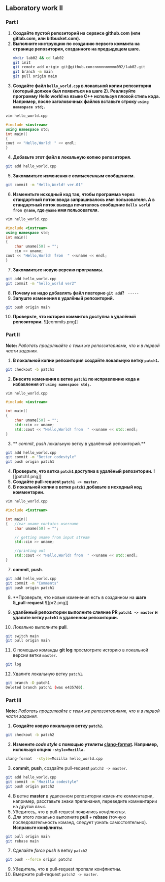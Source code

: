 ## Laboratory work II


### Part I

1. **Создайте пустой репозиторий на сервисе github.com (или gitlab.com, или bitbucket.com).**
2. **Выполните инструкцию по созданию первого коммита на странице репозитория, созданного на предыдещем шаге.**
	```bash
	mkdir lab02 && cd lab02
	git init
	git remote add origin git@github.com:nnnnnmmmmm092/lab02.git
	git branch -m main
	git pull origin main
	```
3. **Создайте файл `hello_world.cpp` в локальной копии репозитория (который должен был появиться на шаге 2). Реализуйте программу **Hello world** на языке C++ используя плохой стиль кода. Например, после заголовочных файлов вставьте строку `using namespace std;`.**
```bash
vim hello_world.cpp
```
``` cpp
#include <iostream>
using namespace std;
int main() 
{
cout << "Hello,World! " << endl;
}
```

4. **Добавьте этот файл в локальную копию репозитория.**
``` bash
git add hello_world.cpp
```
5. **Закоммитьте изменения с *осмысленным* сообщением.**
```bash 
git commit -m "Hello,World! ver.01"
```
6. **Изменитьте исходный код так, чтобы программа через стандартный поток ввода запрашивалось имя пользователя. А в стандартный поток вывода печаталось сообщение `Hello world from @name`, где `@name` имя пользователя.**
```bash
vim hello_world.cpp
```
```cpp 
#include <iostream>
using namespace std;
int main() 
{
	char uname[50] = "";
	cin >> uname;
cout << "Hello,World! from  " <<uname << endl;
}
```
7. **Закоммитьте новую версию программы.** 
 ``` bash
 git add hello_world.cpp
 git commit -m "hello_world ver2"
``` 
8. **Почему не надо добавлять файл повторно `git add`?**
``` -----```
9. **Запуште изменения в удалёный репозиторий.**
```bash
git push origin main
```
10. **Проверьте, что история коммитов доступна в удалёный репозитории.**
![[commits.png]]


### Part II

**Note:** *Работать продолжайте с теми же репоззиториями, что и в первой части задания.*
1. **В локальной копии репозитория создайте локальную ветку `patch1`.**
```bash
git checkout -b patch1
```
2. **Внесите изменения в ветке `patch1` по исправлению кода и избавления от `using namespace std;`.**
```bash
vim hello_world.cpp
```
```cpp
#include <iostream>

int main() 
{
	char uname[50] = "";
	std::cin >> uname;
	std::cout << "Hello,World! from  " <<uname << std::endl;
}
```
3. ** _commit_, _push_ локальную ветку в удалённый репозиторий.**
```bash 
git add hello_world.cpp
git commit -m "Better codestyle"
git push origin patch1
```
4. **Проверьте, что ветка `patch1` доступна в удалёный репозитории.**
![[patch1.png]]
5. **Создайте pull-request `patch1 -> master`.**
6. **В локальной копии в ветке `patch1` добавьте в исходный код комментарии.**
```bash
vim hello_world.cpp
```
```cpp
#include <iostream>

int main() 
{	//var uname contains username
	char uname[50] = "";

	// getting uname from input stream
	std::cin >> uname;

	//printing out
	std::cout << "Hello,World! from  " <<uname << std::endl;
}
```
7. **commit**, **push**.
```bash
git add hello_world.cpp
git commit -m "Comments"
git push origin patch1
```
8. **Проверьте, что новые изменения есть в созданном на **шаге 5_pull-request**
![[pr2.png]]
9. **удалённый репозитории выполните  слияние PR `patch1 -> master` и удалите ветку `patch1` в удаленном репозитории.**

10. Локально выполните **pull**.
```bash
git switch main
git pull origin main
```
11. С помощью команды **git log** просмотрите историю в локальной версии ветки `master`.
```bash
git log

```
12. Удалите локальную ветку `patch1`.
```bash
git branch -D patch1
Deleted branch patch1 (was e4357d0).

```

### Part III

**Note:** *Работать продолжайте с теми же репоззиториями, что и в первой части задания.*
1. **Создайте новую локальную ветку `patch2`.**
```bash
git checkout -b patch2
```
2. **Измените *code style* с помощью утилиты [**clang-format**](http://clang.llvm.org/docs/ClangFormat.html). Например, используя опцию `-style=Mozilla`.**
```bash
clang-format  -style=Mozilla hello_world.cpp 
```
3. **commit**, **push**, создайте pull-request `patch2 -> master`.
```bash
git add hello_world.cpp
git commit -m "Mozilla codestyle"
git push origin patch2
```
4. В ветке **master** в удаленном репозитории измените комментарии, например, расставьте знаки препинания, переведите комментарии на другой язык.
5. Убедитесь, что в pull-request появились *конфликтны*.
6. Для этого локально выполните **pull** + **rebase** (точную последовательность команд, следует узнать самостоятельно). **Исправьте конфликты**.
```bash
git pull origin main
git rebase main

```
7. Сделайте *force push* в ветку `patch2`
```bash
git push --force origin patch2
```
9. Убедитель, что в pull-request пропали конфликтны.
10. Вмержите pull-request `patch2 -> master`.
